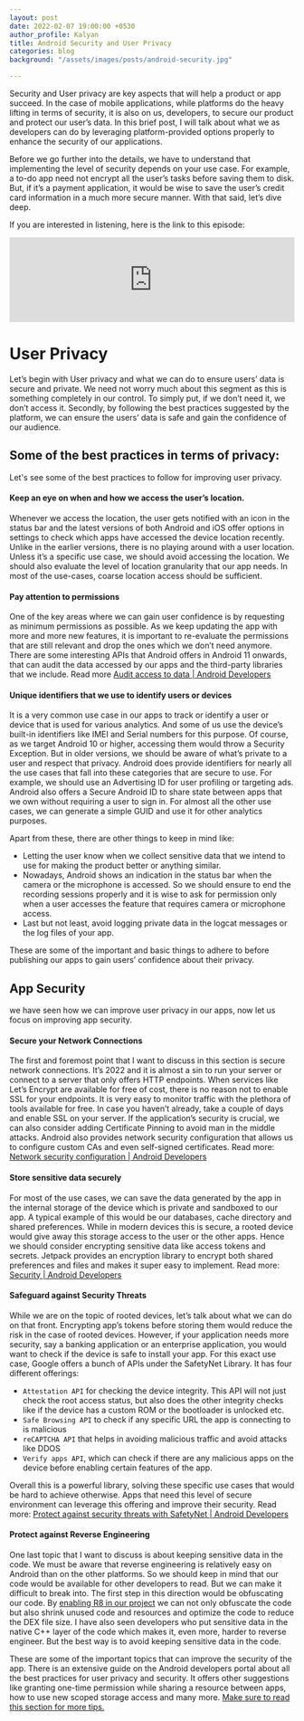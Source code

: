 ```yaml
---
layout: post
date: 2022-02-07 19:00:00 +0530
author_profile: Kalyan
title: Android Security and User Privacy
categories: blog
background: "/assets/images/posts/android-security.jpg"

---
```


Security and User privacy are key aspects that will help a product or app succeed. In the case of mobile applications, while platforms do the heavy lifting in terms of security, it is also on us, developers, to secure our product and protect our user’s data. In this brief post, I will talk about what we as developers can do by leveraging platform-provided options properly to enhance the security of our applications.

Before we go further into the details, we have to understand that implementing the level of security depends on your use case. For example, a to-do app need not encrypt all the user’s tasks before saving them to disk. But, if it’s a payment application, it would be wise to save the user’s credit card information in a much more secure manner. With that said, let’s dive deep.

If you are interested in listening, here is the link to this episode:
<iframe src="https://anchor.fm/reactivity/embed/episodes/6-Android-Security-and-User-Privacy-e1dv81t" width="100%" frameborder="0" scrolling="no"></iframe>

# User Privacy
Let’s begin with User privacy and what we can do to ensure users’ data is secure and private. We need not worry much about this segment as this is something completely in our control. To simply put, if we don’t need it, we don’t access it. Secondly, by following the best practices suggested by the platform, we can ensure the users’ data is safe and gain the confidence of our audience.

## Some of the best practices in terms of privacy:
Let's see some of the best practices to follow for improving user privacy.
#### Keep an eye on when and how we access the user’s location.
Whenever we access the location, the user gets notified with an icon in the status bar and the latest versions of both Android and iOS offer options in settings to check which apps have accessed the device location recently. Unlike in the earlier versions, there is no playing around with a user location. Unless it’s a specific use case, we should avoid accessing the location. We should also evaluate the level of location granularity that our app needs. In most of the use-cases, coarse location access should be sufficient.

#### Pay attention to permissions
One of the key areas where we can gain user confidence is by requesting as minimum permissions as possible. As we keep updating the app with more and more new features, it is important to re-evaluate the permissions that are still relevant and drop the ones which we don’t need anymore. There are some interesting APIs that Android offers in Android 11 onwards, that can audit the data accessed by our apps and the third-party libraries that we include. Read more [Audit access to data | Android Developers](https://developer.android.com/guide/topics/data/audit-access)

#### Unique identifiers that we use to identify users or devices
It is a very common use case in our apps to track or identify a user or device that is used for various analytics. And some of us use the device’s built-in identifiers like IMEI and Serial numbers for this purpose. Of course, as we target Android 10 or higher, accessing them would throw a Security Exception. But in older versions, we should be aware of what’s private to a user and respect that privacy. Android does provide identifiers for nearly all the use cases that fall into these categories that are secure to use. For example, we should use an Advertising ID for user profiling or targeting ads. Android also offers a Secure Android ID to share state between apps that we own without requiring a user to sign in. For almost all the other use cases, we can generate a simple GUID and use it for other analytics purposes.

Apart from these, there are other things to keep in mind like:
- Letting the user know when we collect sensitive data that we intend to use for making the product better or anything similar.
- Nowadays, Android shows an indication in the status bar when the camera or the microphone is accessed. So we should ensure to end the recording sessions properly and it is wise to ask for permission only when a user accesses the feature that requires camera or microphone access.
- Last but not least, avoid logging private data in the logcat messages or the log files of your app.

These are some of the important and basic things to adhere to before publishing our apps to gain users’ confidence about their privacy.

## App Security
we have seen how we can improve user privacy in our apps, now let us focus on improving app security.

#### Secure your Network Connections
The first and foremost point that I want to discuss in this section is secure network connections. It’s 2022 and it is almost a sin to run your server or connect to a server that only offers HTTP endpoints. When services like Let’s Encrypt are available for free of cost, there is no reason not to enable SSL for your endpoints. It is very easy to monitor traffic with the plethora of tools available for free. In case you haven’t already, take a couple of days and enable SSL on your server. If the application’s security is crucial, we can also consider adding Certificate Pinning to avoid man in the middle attacks. Android also provides network security configuration that allows us to configure custom CAs and even self-signed certificates.
Read more: [Network security configuration | Android Developers](https://developer.android.com/training/articles/security-config#CertificatePinning)

#### Store sensitive data securely
For most of the use cases, we can save the data generated by the app in the internal storage of the device which is private and sandboxed to our app. A typical example of this would be our databases, cache directory and shared preferences. While in modern devices this is secure, a rooted device would give away this storage access to the user or the other apps. Hence we should consider encrypting sensitive data like access tokens and secrets. Jetpack provides an encryption library to encrypt both shared preferences and files and makes it super easy to implement.
Read more: [Security | Android Developers](https://developer.android.com/jetpack/androidx/releases/security)

#### Safeguard against Security Threats
While we are on the topic of rooted devices, let’s talk about what we can do on that front. Encrypting app’s tokens before storing them would reduce the risk in the case of rooted devices. However, if your application needs more security, say a banking application or an enterprise application, you would want to check if the device is safe to install your app. For this exact use case, Google offers a bunch of APIs under the SafetyNet Library. It has four different offerings:
- `Attestation API` for checking the device integrity. This API will not just check the root access status, but also does the other integrity checks like if the device has a custom ROM or the bootloader is unlocked etc.
- `Safe Browsing API` to check if any specific URL the app is connecting to is malicious
- `reCAPTCHA API` that helps in avoiding malicious traffic and avoid attacks like DDOS
- `Verify apps API`, which can check if there are any malicious apps on the device before enabling certain features of the app.

Overall this is a powerful library, solving these specific use cases that would be hard to achieve otherwise. Apps that need this level of secure environment can leverage this offering and improve their security.
Read more: [Protect against security threats with SafetyNet | Android Developers](https://developer.android.com/training/safetynet)

#### Protect against Reverse Engineering
One last topic that I want to discuss is about keeping sensitive data in the code. We must be aware that reverse engineering is relatively easy on Android than on the other platforms. So we should keep in mind that our code would be available for other developers to read. But we can make it difficult to break into. The first step in this direction would be obfuscating our code. By [enabling R8 in our project](https://developer.android.com/studio/build/shrink-code) we can not only obfuscate the code but also shrink unused code and resources and optimize the code to reduce the DEX file size. I have also seen developers who put sensitive data in the native C++ layer of the code which makes it, even more, harder to reverse engineer. But the best way is to avoid keeping sensitive data in the code.

These are some of the important topics that can improve the security of the app. There is an extensive guide on the Android developers portal about all the best practices for user privacy and security. It offers other suggestions like granting one-time permission while sharing a resource between apps, how to use new scoped storage access and many more. [Make sure to read this section for more tips.](https://developer.android.com/topic/security/best-practices)